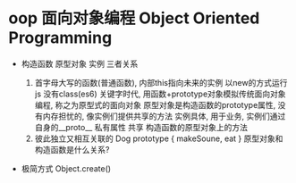 # oop 面向对象编程 Object Oriented Programming

- 构造函数  原型对象  实例  三者关系
    1. 首字母大写的函数(普通函数), 内部this指向未来的实例  以new的方式运行
        js 没有class(es6) 关键字时代, 用函数+prototype对象模拟传统面向对象编程, 称之为原型式的面向对象
        原型对象是构造函数的prototype属性, 没有内存担忧的, 像实例们提供共享的方法
        实例具体, 用于业务, 实例们通过自身的__proto__ 私有属性 共享 构造函数的原型对象上的方法
    2. 彼此独立又相互关联的
        Dog prototype { makeSoune, eat }
        原型对象和构造函数是什么关系? 

- 极简方式 Object.create()

